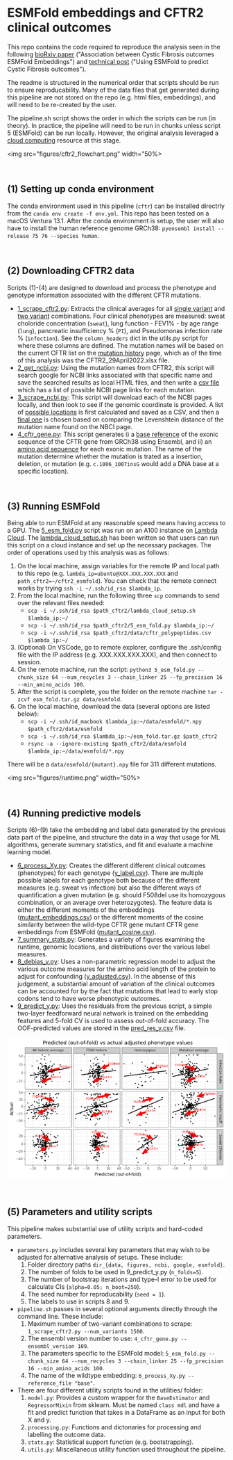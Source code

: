 # ESMFold embeddings and CFTR2 clinical outcomes

This repo contains the code required to reproduce the analysis seen in the following [bioRxiv paper](https://www.biorxiv.org) ("Association between Cystic Fibrosis outcomes ESMFold Embeddings") and [technical post](http://www.erikdrysdale.com/cftr2_esmfold/) ("Using ESMFold to predict Cystic Fibrosis outcomes"). 

The readme is structured in the numerical order that scripts should be run to ensure reproducability. Many of the data files that get generated during this pipeline are not stored on the repo (e.g. html files, embeddings), and will need to be re-created by the user.

The pipeline.sh script shows the order in which the scripts can be run (in theory). In practice, the pipeline will need to be run in chunks unless script 5 (ESMFold) can be run locally. However, the original analysis leveraged a [cloud computing](https://cloud.lambdalabs.com) resource at this stage.

<img src="figures/cftr2_flowchart.png" width="50%>

<br>


## (1) Setting up conda environment

The conda environment used in this pipeline (`cftr`) can be installed directrly from the `conda env create -f env.yml`. This repo has been tested on a macOS Ventura 13.1. After the conda environment is setup, the user will also have to install the human reference genome GRCh38: `pyensembl install --release 75 76 --species human`.

<br>


## (2) Downloading CFTR2 data

Scripts (1)-(4) are designed to download and process the phenotype and genotype information associated with the different CFTR mutations. 

* [1_scrape_cftr2.py](1_scrape_cftr2.py): Extracts the clinical averages for all [single variant](data/cftr2_uni.csv) and [two variant](data/cftr2_comb.csv) combinations. Four clinical phenotypes are measured: sweat choloride concentration (`sweat`), lung function - FEV1% - by age range (`lung`), pancreatic insufficiency % (`PI`), and Pseudomonas infection rate % (`infection`). See the `column_headers` dict in the utils.py script for where these columns are defined. The mutation names will be based on the current CFTR list on the [mutation history](https://cftr2.org/mutations_history) page, which as of the time of this analysis was the CFTR2_29April2022.xlsx file.
* [2_get_ncbi.py](2_get_ncbi.py): Using the mutation names from CFTR2, this script will search google for NCBI links associated with that specific name and save the searched results as local HTML files, and then write a [csv file](data/ncbi_links.csv) which has a list of possible NCBI page links for each mutation.
* [3_scrape_ncbi.py](3_scrape_ncbi.py): This script will download each of the NCBI pages locally, and then look to see if the genomic coordinate is provided. A list of [possible locations](data/dat_href.csv) is first calculated and saved as a CSV, and then a [final one](data/ncbi_genome_loc.csv) is chosen based on comparing the Levenshtein distance of the mutation name found on the NBCI page.
* [4_cftr_gene.py](4_cftr_gene.py): This script generates i) a [base reference](data/cftr_exon_locs.csv) of the exonic sequence of the CFTR gene from GRCh38 using Ensembl, and ii) an [amino acid sequence](data/cftr_polypeptides.csv) for each exonic mutation. The name of the mutation determine whether the mutation is trated as a insertion, deletion, or mutation (e.g. `c.1006_1007insG` would add a DNA base at a specific location).

<br>


## (3) Running ESMFold

Being able to run ESMFold at any reasonable speed means having access to a GPU. The [5_esm_fold.py](5_esm_fold.py) script was run on an A100 instance on [Lambda Cloud](https://cloud.lambdalabs.com/). The [lambda_cloud_setup.sh](lambda_cloud_setup.sh) has been written so that users can run this script on a cloud instance and set up the necessary packages. The order of operations used by this analysis was as follows:


1. On the local machine, assign variables for the remote IP and local path to this repo (e.g. `lambda_ip=ubuntu@XXX.XXX.XXX.XXX` and `path_cftr2=~/cftr2_esmfold`). You can check that the remote connect works by trying `ssh -i ~/.ssh/id_rsa $lambda_ip`.
2. From the local machine, run the following three `scp` commands to send over the relevant files needed:
    * `scp -i ~/.ssh/id_rsa $path_cftr2/lambda_cloud_setup.sh $lambda_ip:~/`
    * `scp -i ~/.ssh/id_rsa $path_cftr2/5_esm_fold.py $lambda_ip:~/`
    * `scp -i ~/.ssh/id_rsa $path_cftr2/data/cftr_polypeptides.csv $lambda_ip:~/`
3. (Optional) On VSCode, go to remote explorer, configure the .ssh/config file with the IP address (e.g. XXX.XXX.XXX.XXX), and then connect to session.
4. On the remote machine, run the script: `python3 5_esm_fold.py --chunk_size 64 --num_recycles 3 --chain_linker 25 --fp_precision 16 --min_amino_acids 100`.
5. After the script is complete, you the folder on the remote machine `tar -zcvf esm_fold.tar.gz data/esmfold`.
6. On the local machine, download the data (several options are listed below):
    * `scp -i ~/.ssh/id_macbook $lambda_ip:~/data/esmfold/*.npy $path_cftr2/data/esmfold`
    * `scp -i ~/.ssh/id_rsa $lambda_ip:~/esm_fold.tar.gz $path_cftr2`
    * `rsync -a --ignore-existing $path_cftr2/data/esmfold $lambda_ip:~/data/esmfold/*.npy`

There will be a `data/esmfold/{mutant}.npy` file for 311 different mutations.

<img src="figures/runtime.png" width="50%>


<br>


## (4) Running predictive models

Scripts (6)-(9) take the embedding and label data generated by the previous data part of the pipeline, and structure the data in a way that usage for ML algorithms, generate summary statistics, and fit and evaluate a machine learning model.

* [6_process_Xy.py](6_process_Xy.py): Creates the different different clinical outcomes (phenotypes) for each genotype ([y_label.csv](data/y_label.csv)). There are multiple possible labels for each genotype both because of the different measures (e.g. sweat vs infection) but also the different ways of quantification a given mutation (e.g. should F508del use its homozygous combination, or an average over heterozygotes). The feature data is either the different moments of the embeddings ([mutant_embeddings.csv](data/mutant_embeddings.csv)) or the different moments of the cosine similarity between the wild-type CFTR gene mutant CFTR gene embeddings from ESMFold ([mutant_cosine.csv](data/mutant_cosine.csv)).
* [7_summary_stats.py](7_summary_stats.py): Generates a variety of figures examining the runtime, genomic locations, and distributions over the various label measures.
* [8_debias_y.py](8_debias_y.py): Uses a non-parametric regression model to adjust the various outcome measures for the amino acid length of the protein to adjust for confounding ([y_adjusted.csv](data/y_adjusted.csv)). In the absense of this judgement, a substantial amount of variation of the clinical outcomes can be accounted for by the fact that mutations that lead to early stop codons tend to have worse phenotypic outcomes.
* [9_predict_y.py](9_predict_y.py): Uses the residuals from the previous script, a simple two-layer feedforward neural network is trained on the embedding features and 5-fold CV is used to assess out-of-fold accuracy. The OOF-predicted values are stored in the [pred_res_y.csv](data/pred_res_y.csv) file.


![final_perf](figures/oof_scatter.png)

<br>

## (5) Parameters and utility scripts

This pipeline makes substantial use of utility scripts and hard-coded parameters. 

* `parameters.py` includes several key parameters that may wish to be adjusted for alternative analysis of setups. These include:
    1. Folder directory paths `dir_{data, figures, ncbi, google, esmfold}`.
    2. The number of folds to be used in 9_predict_y.py (`n_folds=5`).
    3. The number of bootstrap iterations and type-I error to be used for calculate CIs (`alpha=0.05; n_boot=250`).
    4. The seed number for reproducability (`seed = 1`).
    5. The labels to use in scripts 8 and 9.
* `pipeline.sh` passes in several optional arguments directly through the command line. These include:
    1. Maximum number of two-variant combinations to scrape: `1_scrape_cftr2.py --num_variants 1500`.
    2. The ensembl version number to use: `4_cftr_gene.py --ensembl_version 109`.
    3. The parameters specific to the ESMFold model: `5_esm_fold.py --chunk_size 64 --num_recycles 3 --chain_linker 25 --fp_precision 16 --min_amino_acids 100`.
    4. The name of the wildtype embedding: `6_process_Xy.py --reference_file "base"`.
* There are four different utility scripts found in the utilities/ folder:
    1. `model.py`: Provides a custom wrapper for the `BaseEstimator` and `RegressorMixin` from sklearn. Must be named `class mdl` and have a fit and predict function that takes in a DataFrame as an input for both X and y.
    2. `processing.py`: Functions and dictonaries for processing and labelling the outcome data.
    3. `stats.py`: Statistical support function (e.g. bootstrapping). 
    4. `utils.py`: Miscellaneous utility function used throughout the pipeline. 